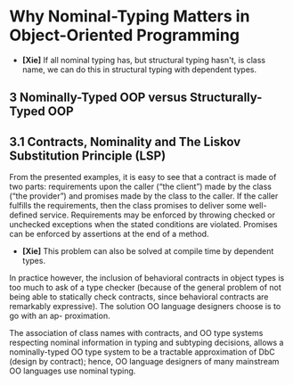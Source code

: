 # Why Nominal-Typing Matters in Object-Oriented Programming

- **[Xie]**
  If all nominal typing has, but structural typing hasn't, is class name,
  we can do this in structural typing with dependent types.

## 3 Nominally-Typed OOP versus Structurally-Typed OOP

## 3.1 Contracts, Nominality and The Liskov Substitution Principle (LSP)

From the presented examples, it is easy to see
that a contract is made of two parts: requirements
upon the caller (“the client”) made by the class (“the
provider”) and promises made by the class to the
caller. If the caller fulfills the requirements, then the
class promises to deliver some well-defined service.
Requirements may be enforced by throwing checked
or unchecked exceptions when the stated conditions
are violated. Promises can be enforced by assertions
at the end of a method.

- **[Xie]**
  This problem can also be solved at compile time by dependent types.

In practice however, the inclusion of behavioral
contracts in object types is too much to ask of a type
checker (because of the general problem of not being
able to statically check contracts, since behavioral
contracts are remarkably expressive). The solution
OO language designers choose is to go with an ap-
proximation.

The association of class names with
contracts, and OO type systems respecting nominal
information in typing and subtyping decisions, allows
a nominally-typed OO type system to be a tractable
approximation of DbC (design by contract);
hence, OO language designers of many
mainstream OO languages use nominal typing.
